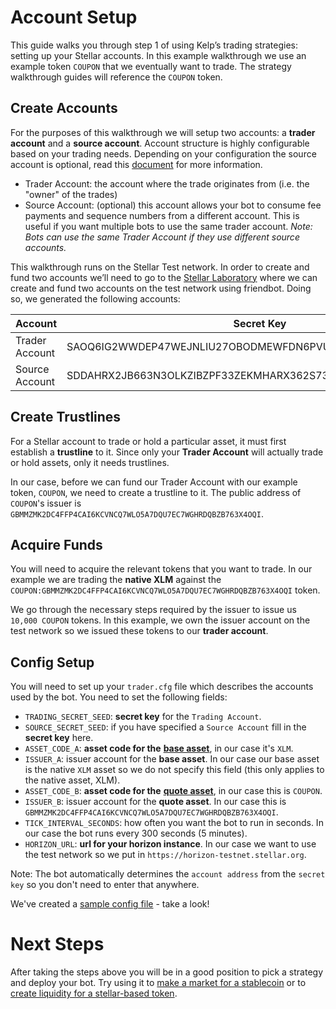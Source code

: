 # Account Setup

This guide walks you through step 1 of using Kelp’s trading strategies: setting up your Stellar accounts. In this example walkthrough we use an example token `COUPON` that we eventually want to trade. The strategy walkthrough guides will reference the `COUPON` token. 

## Create Accounts

For the purposes of this walkthrough we will setup two accounts: a **trader account** and a **source account**. Account structure is highly configurable based on your trading needs. Depending on your configuration the source account is optional, read this [document](https://www.stellar.org/developers/guides/channels.html) for more information.

 - Trader Account: the account where the trade originates from (i.e. the "owner" of the trades)
 - Source Account: (optional) this account allows your bot to consume fee payments and sequence numbers from a different account. This is useful if you want multiple bots to use the same trader account.
_Note: Bots can use the same Trader Account if they use different source accounts._

This walkthrough runs on the Stellar Test network. In order to create and fund two accounts we’ll need to go to the [Stellar Laboratory](https://www.stellar.org/laboratory/#account-creator?network=test) where we can create and fund two accounts on the test network using friendbot. Doing so, we generated the following accounts:

| Account        | Secret Key                                               | Public Key                                               |
| -------------- | -------------------------------------------------------- | -------------------------------------------------------- |
| Trader Account | SAOQ6IG2WWDEP47WEJNLIU27OBODMEWFDN6PVUR5KHYDOCVCL34J2CUD | GCB7WIQ3TILJLPOT4E7YMOYF6A5TKYRWK3ZHJ5UR6UKD7D7NJVWNWIQV |
| Source Account | SDDAHRX2JB663N3OLKZIBZPF33ZEKMHARX362S737JEJS2AX3GJZY5LU | GBHXGGUD3LIAWJHFO7737C4TFNDDDLZ74C6VBEPF5H53XNRCVIUWZA5I |

## Create Trustlines

For a Stellar account to trade or hold a particular asset, it must first establish a **trustline** to it. Since only your **Trader Account** will actually trade or hold assets, only it needs trustlines. 

In our case, before we can fund our Trader Account with our example token, `COUPON`, we need to create a trustline to it. The public address of `COUPON`'s issuer is `GBMMZMK2DC4FFP4CAI6KCVNCQ7WLO5A7DQU7EC7WGHRDQBZB763X4OQI`.

## Acquire Funds

You will need to acquire the relevant tokens that you want to trade. In our example we are trading the **native XLM** against the `COUPON:GBMMZMK2DC4FFP4CAI6KCVNCQ7WLO5A7DQU7EC7WGHRDQBZB763X4OQI` token.

We go through the necessary steps required by the issuer to issue us `10,000 COUPON` tokens. In this example, we own the issuer account on the test network so we issued these tokens to our **trader account**.

## Config Setup

You will need to set up your `trader.cfg` file which describes the accounts used by the bot. You need to set the following fields: 

- `TRADING_SECRET_SEED`: **secret key** for the `Trading Account`.
- `SOURCE_SECRET_SEED`: if you have specified a `Source Account` fill in the **secret key** here.
- `ASSET_CODE_A`: **asset code for the** [**base asset**](https://en.wikipedia.org/wiki/Currency_pair#Base_currency), in our case it's `XLM`.
- `ISSUER_A`: issuer account for the **base asset**. In our case our base asset is the native `XLM` asset so we do not specify this field (this only applies to the native asset, XLM).
- `ASSET_CODE_B`: **asset code for the** [**quote asset**](https://en.wikipedia.org/wiki/Currency_pair), in our case this is `COUPON`.
- `ISSUER_B`: issuer account for the **quote asset**. In our case this is `GBMMZMK2DC4FFP4CAI6KCVNCQ7WLO5A7DQU7EC7WGHRDQBZB763X4OQI`.
- `TICK_INTERVAL_SECONDS`: how often you want the bot to run in seconds. In our case the bot runs every 300 seconds (5 minutes).
- `HORIZON_URL`: **url for your horizon instance**. In our case we want to use the test network so we put in `https://horizon-testnet.stellar.org`.

Note: The bot automatically determines the `account address` from the `secret key` so you don't need to enter that anywhere.

We've created a [sample config file](../../configs/trader/sample_trader.cfg) - take a look! 

# Next Steps

After taking the steps above you will be in a good position to pick a strategy and deploy your bot. Try using it to [make a market for a stablecoin](buysell.md) or to [create liquidity for a stellar-based token](balanced.md).
